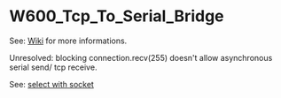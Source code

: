 # W600_Tcp_To_Serial_Bridge
See: [Wiki](https://github.com/juergs/W600_Tcp_To_Serial_Bridge/wiki) for more informations.


Unresolved: blocking connection.recv(255) doesn't allow asynchronous serial send/ tcp receive.

See: [select with socket](https://steelkiwi.com/blog/working-tcp-sockets/)
